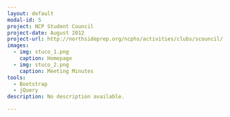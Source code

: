 ```yaml
---
layout: default
modal-id: 5
project: NCP Student Council
project-date: August 2012
project-url: http://northsideprep.org/ncphs/activities/clubs/scouncil/
images:
  - img: stuco_1.png
    caption: Homepage
  - img: stuco_2.png
    caption: Meeting Minutes
tools:
  - Bootstrap
  - jQuery
description: No description available.

---
```

